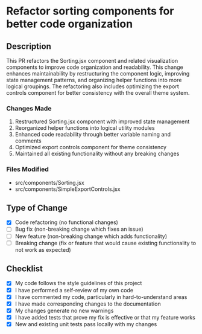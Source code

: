 # Refactor sorting components for better code organization

## Description
This PR refactors the Sorting.jsx component and related visualization components to improve code organization and readability. This change enhances maintainability by restructuring the component logic, improving state management patterns, and organizing helper functions into more logical groupings. The refactoring also includes optimizing the export controls component for better consistency with the overall theme system.

### Changes Made
1. Restructured Sorting.jsx component with improved state management
2. Reorganized helper functions into logical utility modules
3. Enhanced code readability through better variable naming and comments
4. Optimized export controls component for theme consistency
5. Maintained all existing functionality without any breaking changes

### Files Modified
- src/components/Sorting.jsx
- src/components/SimpleExportControls.jsx

## Type of Change
- [x] Code refactoring (no functional changes)
- [ ] Bug fix (non-breaking change which fixes an issue)
- [ ] New feature (non-breaking change which adds functionality)
- [ ] Breaking change (fix or feature that would cause existing functionality to not work as expected)

## Checklist
- [x] My code follows the style guidelines of this project
- [x] I have performed a self-review of my own code
- [x] I have commented my code, particularly in hard-to-understand areas
- [x] I have made corresponding changes to the documentation
- [x] My changes generate no new warnings
- [x] I have added tests that prove my fix is effective or that my feature works
- [x] New and existing unit tests pass locally with my changes